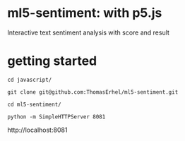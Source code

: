 # ml5-sentiment: with p5.js

Interactive text sentiment analysis with score and result

# getting started

```
cd javascript/
```

```
git clone git@github.com:ThomasErhel/ml5-sentiment.git
```

```
cd ml5-sentiment/
```

```
python -m SimpleHTTPServer 8081
```

http://localhost:8081
